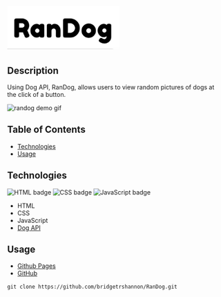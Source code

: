# <img alt="randog logo" src="./assets/randogLogo.png" height="100px">

## Description

Using Dog API, RanDog, allows users to view random pictures of dogs at the click of a button.

<img alt="randog demo gif" float="left" src="./assets/randog.gif" height="400px">
<!-- <img alt="randog demo" float="left" src="./assets/dog.png" height="400px"> -->

## Table of Contents

- [Technologies](#technologies)
- [Usage](#usage)

## Technologies

<img float="left" alt="HTML badge" src="https://img.shields.io/badge/HTML-58%25-orange">
<img float="left" alt="CSS badge" src="https://img.shields.io/badge/CSS-29%25-blueviolet">
<img float="left" alt="JavaScript badge" src="https://img.shields.io/badge/JavaScript-13%25-yellow">

- HTML
- CSS
- JavaScript
- [Dog API](https://dog.ceo/dog-api/)

## Usage

- [Github Pages](https://bridgetrshannon.github.io/RanDog/)
- [GitHub](https://github.com/bridgetrshannon/RanDog)

```
git clone https://github.com/bridgetrshannon/RanDog.git
```
